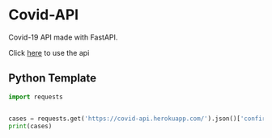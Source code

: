 # Covid-API
Covid-19 API made with FastAPI.

Click [here](https://covid-api.herokuapp.com/) to use the api


## Python Template
```python
import requests


cases = requests.get('https://covid-api.herokuapp.com/').json()['confirmed_cases']
print(cases)
```
